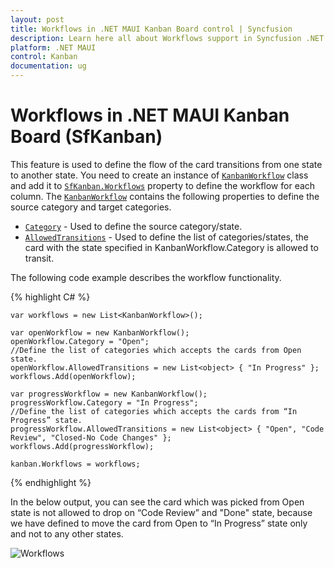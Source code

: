 ```yaml
---
layout: post
title: Workflows in .NET MAUI Kanban Board control | Syncfusion
description: Learn here all about Workflows support in Syncfusion .NET MAUI Kanban Board (SfKanban) control and more.
platform: .NET MAUI
control: Kanban
documentation: ug
---
```


# Workflows in .NET MAUI Kanban Board (SfKanban)

This feature is used to define the flow of the card transitions from one state to another state. You need to create an instance of [`KanbanWorkflow`]() class and add it to [`SfKanban.Workflows`]() property to define the workflow for each column.  The [`KanbanWorkflow`]() contains the following properties to define the source category and target categories.

* [`Category`]()            - Used to define the source category/state.
* [`AllowedTransitions`]()  - Used to define the list of categories/states, the card with the state specified in KanbanWorkflow.Category is allowed to transit.

The following code example describes the workflow functionality.

{% highlight C# %}

    var workflows = new List<KanbanWorkflow>();

    var openWorkflow = new KanbanWorkflow();  
    openWorkflow.Category = "Open"; 
    //Define the list of categories which accepts the cards from Open state.
    openWorkflow.AllowedTransitions = new List<object> { "In Progress" }; 
    workflows.Add(openWorkflow); 

    var progressWorkflow = new KanbanWorkflow(); 
    progressWorkflow.Category = "In Progress"; 
    //Define the list of categories which accepts the cards from “In Progress” state.
    progressWorkflow.AllowedTransitions = new List<object> { "Open", "Code Review", "Closed-No Code Changes" }; 
    workflows.Add(progressWorkflow); 

    kanban.Workflows = workflows;

{% endhighlight %}


In the below output, you can see the card which was picked from Open state is not allowed to drop on “Code Review” and "Done" state, because we have defined to move the card from Open to “In Progress” state only and not to any other states.


![Workflows]()
